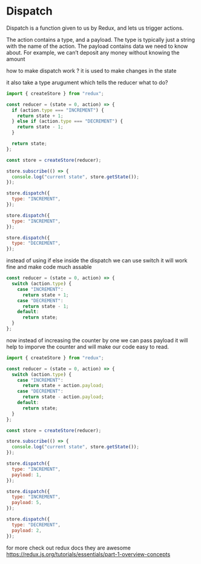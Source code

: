 # Dispatch

Dispatch is a function given to us by Redux, and lets us trigger actions.

The action contains a type, and a payload. The type is typically just a string with the name of the action. The payload contains data we need to know about. For example, we can’t deposit any money without knowing the amount

how to make dispatch work ?
it is used to make changes in the state

it also take a type arugument which tells the reducer what to do?

```js
import { createStore } from "redux";

const reducer = (state = 0, action) => {
  if (action.type === "INCREMENT") {
    return state + 1;
  } else if (action.type === "DECREMENT") {
    return state - 1;
  }

  return state;
};

const store = createStore(reducer);

store.subscribe(() => {
  console.log("current state", store.getState());
});

store.dispatch({
  type: "INCREMENT",
});

store.dispatch({
  type: "INCREMENT",
});

store.dispatch({
  type: "DECREMENT",
});
```

instead of using if else inside the dispatch we can use switch it will work fine and make code much assable

```js
const reducer = (state = 0, action) => {
  switch (action.type) {
    case "INCREMENT":
      return state + 1;
    case "DECREMENT":
      return state - 1;
    default:
      return state;
  }
};
```

now instead of increasing the counter by one we can pass payload it will help to imporve the counter and will make our code easy to read.

```js
import { createStore } from "redux";

const reducer = (state = 0, action) => {
  switch (action.type) {
    case "INCREMENT":
      return state + action.payload;
    case "DECREMENT":
      return state - action.payload;
    default:
      return state;
  }
};

const store = createStore(reducer);

store.subscribe(() => {
  console.log("current state", store.getState());
});

store.dispatch({
  type: "INCREMENT",
  payload: 1,
});

store.dispatch({
  type: "INCREMENT",
  payload: 5,
});

store.dispatch({
  type: "DECREMENT",
  payload: 2,
});
```

for more check out redux docs they are awesome
https://redux.js.org/tutorials/essentials/part-1-overview-concepts
